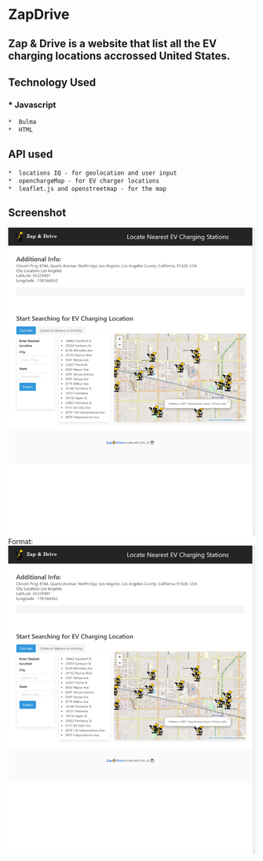 # ZapDrive

## Zap & Drive is a website that list all the EV charging locations accrossed United States.

## Technology Used
### *  Javascript
    *  Bulma
    *  HTML

## API used
    *  locations IQ - for geolocation and user input
    *  openchargeMap - for EV charger locations
    *  leaflet.js and openstreetmap - for the map

## Screenshot

![GitHub Logo](./img/webScreenshot.png)
Format: ![Alt Text](./img/webScreenshot.png)